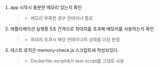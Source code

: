 1. app 시작시 충분한 메모리 있는지 확인
   > - 메모리 부족한 경우 컨테이너 종료
2. 애플리케이션 실행중 5초 간격으로 최대치를 초과해 메모리를 사용하는지 확인
   > - 최대치 초과시 해당 컨테이너의 상태를 이상 판정
3. 테스트 로직은 memory-check.js 스크립트에 작성되있다.
   > - Dockerfile-script에서 test-script를 그대로 사용
